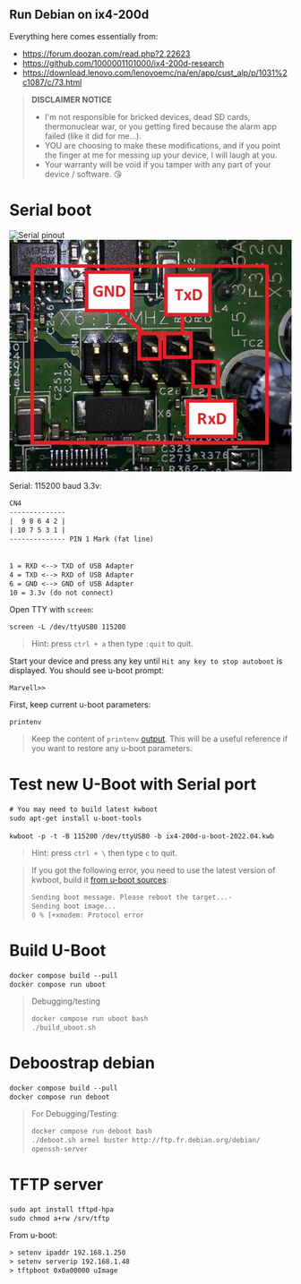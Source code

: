 Run Debian on ix4-200d
----------------------

Everything here comes essentially from:

  - https://forum.doozan.com/read.php?2,22623
  - https://github.com/1000001101000/ix4-200d-research
  - https://download.lenovo.com/lenovoemc/na/en/app/cust_alp/p/1031%2c1087/c/73.html

> **DISCLAIMER NOTICE**
> * I'm not responsible for bricked devices, dead SD cards, thermonuclear war, or you getting fired because the alarm app failed (like it did for me...).
> * YOU are choosing to make these modifications, and if you point the finger at me for messing up your device, I will laugh at you.
> * Your warranty will be void if you tamper with any part of your device / software.
> 😘


# Serial boot

![Serial pinout](serial.jpg)
![Zoomed serial pinout](zoom-serial.jpg)

Serial: 115200 baud 3.3v:

    CN4
    --------------
    |  9 8 6 4 2 |
    | 10 7 5 3 1 |
    -------------- PIN 1 Mark (fat line)


    1 = RXD <--> TXD of USB Adapter
    4 = TXD <--> RXD of USB Adapter
    6 = GND <--> GND of USB Adapter
    10 = 3.3v (do not connect)

Open TTY with `screen`:

    screen -L /dev/ttyUSB0 115200

> Hint: press `ctrl + a` then type `:quit` to quit.

Start your device and press any key until `Hit any key to stop autoboot` is displayed. You should see u-boot prompt:

    Marvell>>

First, keep current u-boot parameters:

    printenv

> Keep the content of `printenv` [output](stock-firmware/uboot-printenv.txt). This will be a useful reference if you want to restore any u-boot parameters.

# Test new U-Boot with Serial port

    # You may need to build latest kwboot
    sudo apt-get install u-boot-tools

    kwboot -p -t -B 115200 /dev/ttyUSB0 -b ix4-200d-u-boot-2022.04.kwb

> Hint: press `ctrl + \` then type `c` to quit.

> If you got the following error, you need to use the latest version of kwboot, build it [from u-boot sources](u-boot/README.md):
>
>     Sending boot message. Please reboot the target...-
>     Sending boot image...
>     0 % [+xmodem: Protocol error

# Build U-Boot

    docker compose build --pull
    docker compose run uboot

> Debugging/testing
>
>     docker compose run uboot bash
>     ./build_uboot.sh

# Deboostrap debian

    docker compose build --pull
    docker compose run deboot

> For Debugging/Testing:
>
>     docker compose run deboot bash
>     ./deboot.sh armel buster http://ftp.fr.debian.org/debian/ openssh-server

# TFTP server

    sudo apt install tftpd-hpa
    sudo chmod a+rw /srv/tftp

From u-boot:

    > setenv ipaddr 192.168.1.250
    > setenv serverip 192.168.1.48
    > tftpboot 0x0a00000 uImage
